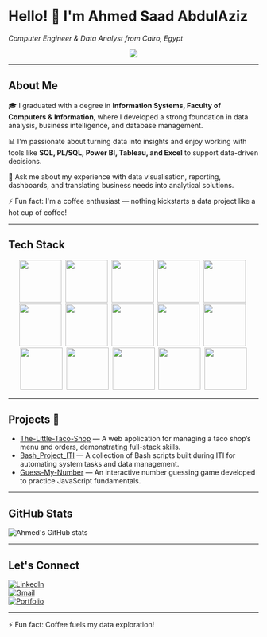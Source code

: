 # Hello! 👋 I'm Ahmed Saad AbdulAziz  
*Computer Engineer & Data Analyst from Cairo, Egypt*
<p align="center">
  <a href="https://github.com/DenverCoder1/readme-typing-svg">
    <img src="https://readme-typing-svg.herokuapp.com/?lines=Data%20Analyst%20Engineer;Transforming%20Data%20into%20Insights;Always%20learning%20new%20technologies&font=Fira%20Code&center=true&width=580&height=45&color=f75c7e&vCenter=true&size=22" />
  </a>
</p>


---

## About Me 

🎓 I graduated with a degree in **Information Systems, Faculty of Computers & Information**, where I developed a strong foundation in data analysis, business intelligence, and database management.  

📊 I'm passionate about turning data into insights and enjoy working with tools like **SQL, PL/SQL, Power BI, Tableau, and Excel** to support data-driven decisions.  

💬 Ask me about my experience with data visualisation, reporting, dashboards, and translating business needs into analytical solutions.  

⚡ Fun fact: I'm a coffee enthusiast — nothing kickstarts a data project like a hot cup of coffee!

---


## Tech Stack  
<p align="center">
  <img src="https://img.shields.io/badge/-HTML-05122A?style=flat&logo=HTML5" height="85" width="85" />&nbsp;
  <img src="https://img.shields.io/badge/-CSS-05122A?style=flat&logo=CSS3&logoColor=1572B6" height="85" width="85" />&nbsp;
  <img src="https://img.shields.io/badge/-JavaScript-05122A?style=flat&logo=javascript" height="85" width="85" />&nbsp;
  <img src="https://img.shields.io/badge/-jQuery-05122A?style=flat&logo=jquery" height="85" width="85" />&nbsp;
    <img src="https://img.shields.io/badge/-PHP-05122A?style=flat&logo=php&logoColor=white" height="85" width="85" />&nbsp;
  <img src="https://img.shields.io/badge/-Bootstrap-05122A?style=flat&logo=bootstrap" height="85" width="85" />&nbsp;
  <img src="https://img.shields.io/badge/-C%23-05122A?style=flat&logo=c-sharp" height="85" width="85" />&nbsp;
  <img src="https://img.shields.io/badge/-Entity%20Framework-05122A?style=flat" height="85" width="85" />&nbsp;
  <img src="https://img.shields.io/badge/-MVC-05122A?style=flat&logo=ASP.NET" height="85" width="85" />&nbsp;
  <img src="https://img.shields.io/badge/-Web%20API-05122A?style=flat" height="85" width="85" />&nbsp;
  <img src="https://img.shields.io/badge/-Angular-05122A?style=flat&logo=angular" height="85" width="85" />&nbsp;
  <img src="https://img.shields.io/badge/-SQL-05122A?style=flat&logo=postgresql&logoColor=white" height="85" width="85" />&nbsp;
  <img src="https://img.shields.io/badge/-PL%2FSQL-05122A?style=flat&logo=oracle&logoColor=white" height="85" width="85" />&nbsp;
  <img src="https://img.shields.io/badge/-Power%20BI-05122A?style=flat&logo=powerbi&logoColor=F2C811" height="85" width="85" />&nbsp;
  <img src="https://img.shields.io/badge/-Tableau-05122A?style=flat&logo=tableau&logoColor=E97627" height="85" width="85" />
</p>






---

## Projects 🚀  
- [The-Little-Taco-Shop](https://github.com/AhmedSaad5/The-Little-Taco-Shop) — A web application for managing a taco shop’s menu and orders, demonstrating full-stack skills.  
- [Bash_Project_ITI](https://github.com/AhmedSaad5/Bash_Project_ITI) — A collection of Bash scripts built during ITI for automating system tasks and data management.  
- [Guess-My-Number](https://github.com/AhmedSaad5/Guess-My-Number) — An interactive number guessing game developed to practice JavaScript fundamentals.

---

## GitHub Stats  
![Ahmed's GitHub stats](https://github-readme-stats.vercel.app/api?username=AhmedSaad5&show_icons=true&theme=radical)

---

## Let's Connect  
[![LinkedIn](https://img.shields.io/badge/LinkedIn-Ahmed%20AbdulAziz-blue?style=flat&logo=linkedin)]([https://www.linkedin.com/in/ahmed-masoud93/])  
[![Gmail](https://img.shields.io/badge/Gmail-Ahmed%20AbdulAziz-red?style=flat&logo=gmail)](mailto:mod0yh74@gmail.com)  
[![Portfolio](https://img.shields.io/badge/Portfolio-Website-0078D7?style=flat&logo=github)](https://your-portfolio-link.com)

---

⚡ Fun fact: Coffee fuels my data exploration!
